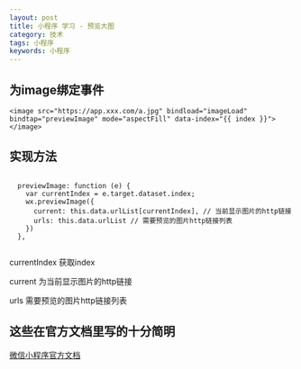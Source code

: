 ```yaml
---
layout: post
title: 小程序 学习 - 预览大图
category: 技术
tags: 小程序
keywords: 小程序
---
```


##  为image绑定事件

```
<image src="https://app.xxx.com/a.jpg" bindload="imageLoad" bindtap="previewImage" mode="aspectFill" data-index="{{ index }}"></image>

```

##  实现方法

```

  previewImage: function (e) {
    var currentIndex = e.target.dataset.index;
    wx.previewImage({
      current: this.data.urlList[currentIndex], // 当前显示图片的http链接  
      urls: this.data.urlList // 需要预览的图片http链接列表  
    })
  },


```

currentIndex 获取index

current 为当前显示图片的http链接

urls 需要预览的图片http链接列表

## 这些在官方文档里写的十分简明

[微信小程序官方文档](https://mp.weixin.qq.com/debug/wxadoc/dev/api/media-picture.html#wxpreviewimageobject)


